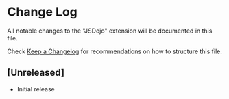 # Change Log

All notable changes to the "JSDojo" extension will be documented in this file.

Check [Keep a Changelog](http://keepachangelog.com/) for recommendations on how to structure this file.

## [Unreleased]

- Initial release
